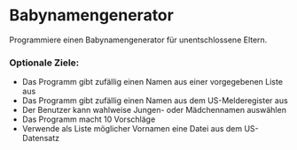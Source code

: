 # Babynamengenerator

Programmiere einen Babynamengenerator für unentschlossene Eltern.

### Optionale Ziele:

* Das Programm gibt zufällig einen Namen aus einer vorgegebenen Liste aus
* Das Programm gibt zufällig einen Namen aus dem US-Melderegister aus
* Der Benutzer kann wahlweise Jungen- oder Mädchennamen auswählen
* Das Programm macht 10 Vorschläge
* Verwende als Liste möglicher Vornamen eine Datei aus dem US-Datensatz
